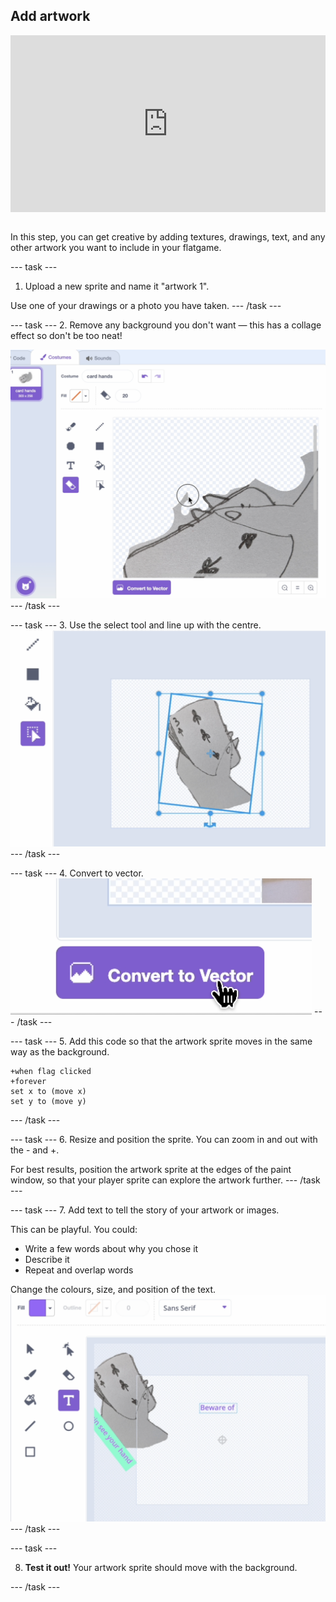 ## Add artwork
<html>
<div style="position: relative; overflow: hidden; padding-top: 56.25%;">
<iframe style="position: absolute; top: 0; left: 0; right: 0; width: 100%; height: 100%; border: none;" src="https://www.youtube.com/embed/S2YRnaSove0?rel=0&cc_load_policy=1" allowfullscreen allow="accelerometer; autoplay; clipboard-write; encrypted-media; gyroscope; picture-in-picture; web-share">
</iframe>
</div><br>
</html>


In this step, you can get creative by adding textures, drawings, text, and any other artwork you want to include in your flatgame.

--- task ---
1. Upload a new sprite and name it "artwork 1".

Use one of your drawings or a photo you have taken.
--- /task ---

--- task ---
2. Remove any background you don't want — this has a collage effect so don't be too neat!

![Screenshot of erase tool in the Scratch editor](images/erase.png)
--- /task ---

--- task ---
3. Use the select tool and line up with the centre.
![Screenshot of paint edit tools in the Scratch editor](images/rotate-art.png)
--- /task ---

--- task ---
4. Convert to vector.
![Screenshot of 'Convert to Vector' icon in the Scratch editor](images/vector.png)
--- /task ---

--- task ---
5. Add this code so that the artwork sprite moves in the same way as the background.

```blocks3
+when flag clicked
+forever
set x to (move x)
set y to (move y)
```
--- /task ---

--- task ---
6. Resize and position the sprite. You can zoom in and out with the - and +. 

For best results, position the artwork sprite at the edges of the paint window, so that your player sprite can explore the artwork further.
--- /task ---


--- task ---
7. Add text to tell the story of your artwork or images.

This can be playful. You could:

- Write a few words about why you chose it
- Describe it
- Repeat and overlap words

Change the colours, size, and position of the text.
![Screenshot of text in the Scratch editor](images/text.png)
--- /task ---

--- task ---

8. **Test it out!** Your artwork sprite should move with the background.

--- /task ---
